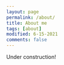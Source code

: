 ```yaml
---
layout: page
permalink: /about/
title: About me
tags: [about]
modified: 6-15-2021
comments: false
---
```


Under construction!
